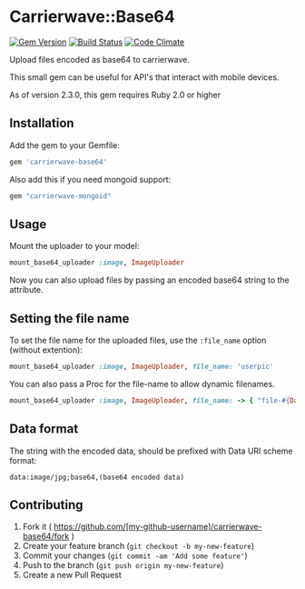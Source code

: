 # Carrierwave::Base64

[![Gem Version](https://badge.fury.io/rb/carrierwave-base64.svg)](http://badge.fury.io/rb/carrierwave-base64)
[![Build Status](https://travis-ci.org/lebedev-yury/carrierwave-base64.svg?branch=master)](https://travis-ci.org/lebedev-yury/carrierwave-base64)
[![Code Climate](https://codeclimate.com/github/lebedev-yury/carrierwave-base64/badges/gpa.svg)](https://codeclimate.com/github/lebedev-yury/carrierwave-base64)

Upload files encoded as base64 to carrierwave.

This small gem can be useful for API's that interact with mobile devices.

As of version 2.3.0, this gem requires Ruby 2.0 or higher

## Installation

Add the gem to your Gemfile:

```ruby
gem 'carrierwave-base64'
```

Also add this if you need mongoid support:

```ruby
gem "carrierwave-mongoid"
```

## Usage

Mount the uploader to your model:

```ruby
mount_base64_uploader :image, ImageUploader
```

Now you can also upload files by passing an encoded base64 string to the attribute.

## Setting the file name

To set the file name for the uploaded files, use the `:file_name` option (without extention):

```ruby
mount_base64_uploader :image, ImageUploader, file_name: 'userpic'
```

You can also pass a Proc for the file-name to allow dynamic filenames.

```ruby
mount_base64_uploader :image, ImageUploader, file_name: -> { "file-#{DateTime.now.to_i}" }
```

## Data format

The string with the encoded data, should be prefixed with Data URI scheme format:

```
data:image/jpg;base64,(base64 encoded data)
```

## Contributing

1. Fork it ( https://github.com/[my-github-username]/carrierwave-base64/fork )
2. Create your feature branch (`git checkout -b my-new-feature`)
3. Commit your changes (`git commit -am 'Add some feature'`)
4. Push to the branch (`git push origin my-new-feature`)
5. Create a new Pull Request
